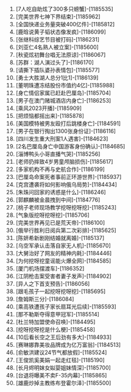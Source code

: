 
1. [7人吃自助炫了300多只螃蟹]-[1185535]
1. [完美世界七神下界结束]-[1185962]
1. [全国快递业务量突破400亿件]-[1185812]
1. [鹿晗说黄子韬状态像发疯]-[1186099]
1. [张继科综艺节目被打码]-[1186231]
1. [刘亚仁4名熟人被立案]-[1185600]
1. [秋瓷炫初舞台唱无法原谅]-[1186067]
1. [苏群：湖人演过头了]-[1186170]
1. [请撕下插队婆孙表情包]-[1185577]
1. [勇士大胜湖人总分1比1]-[1186139]
1. [董明珠遭冻结股份市值约4亿]-[1185988]
1. [身亡情侣家属已赶赴巴厘岛]-[1185704]
1. [男子在澳门赌城酒店内身亡]-[1186253]
1. [乘风2023开播]-[1185909]
1. [把烦恼都摇出来]-[1185878]
1. [美国模特被男友殴打后跳楼身亡]-[1184591]
1. [男子在银行掏出1300张身份证]-[1186116]
1. [四川发生重大刑案1人遇害]-[1184623]
1. [2名巴厘岛身亡中国游客身份确认]-[1184685]
1. [淄博鸭头小哥直播气哭]-[1185256]
1. [老师扔摔致4岁男童颅脑损伤]-[1185617]
1. [多家机构不再与史航合作]-[1186199]
1. [巴厘岛命案死者事前正环游世界]-[1185937]
1. [克宫遭袭将如何影响俄乌局势]-[1184434]
1. [朱珠问回家的诱惑是什么]-[1186246]
1. [郭麒麟被金晨拽到中间]-[1184776]
1. [桃子老师现场教学挖呀挖呀挖]-[1185243]
1. [气象版挖呀挖呀挖]-[1185706]
1. [完美世界再见已是荒天帝]-[1186100]
1. [俄举行胜利日阅兵第二次彩排]-[1185625]
1. [陈妍希新剧刚结婚就离婚]-[1185137]
1. [乌空军承认击落自家无人机]-[1185670]
1. [大舅治好了网友的精神内耗]-[1184446]
1. [为何挖呀挖童谣能火爆全网]-[1184585]
1. [厦门机场摆渡车]-[1186352]
1. [江阴枪击案受害者妻子发声]-[1184902]
1. [异人之下首支预告]-[1186056]
1. [跟毛孩子一起挖呀挖呀挖]-[1185695]
1. [詹姆斯三分]-[1186084]
1. [乘高铁遭孩子家长扇耳光后续]-[1185593]
1. [那不勒斯夺得意甲冠军]-[1185514]
1. [杜兰特加盟使命召唤]-[1184495]
1. [挖呀挖呀挖是什么梗]-[1185458]
1. [10后看长空之王后劲有多大]-[1184933]
1. [赛琳娜靠美妆品牌成为亿万富翁]-[1184513]
1. [俞敏洪建议24节气都放假]-[1185524]
1. [王俊凯奚美娟一起走红毯]-[1185190]
1. [长月烬明妺女姒婴姐妹情深]-[1185700]
1. [台退将曝美不卖F-35内幕]-[1185865]
1. [雄鹿炒掉主教练布登霍尔泽]-[1185500]